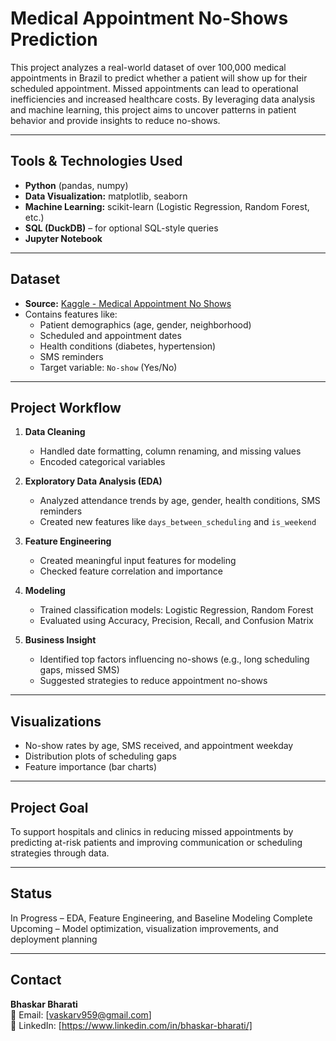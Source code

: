 # Medical Appointment No-Shows Prediction

This project analyzes a real-world dataset of over 100,000 medical appointments in Brazil to predict whether a patient will show up for their scheduled appointment. Missed appointments can lead to operational inefficiencies and increased healthcare costs. By leveraging data analysis and machine learning, this project aims to uncover patterns in patient behavior and provide insights to reduce no-shows.

---

## Tools & Technologies Used

- **Python** (pandas, numpy)
- **Data Visualization:** matplotlib, seaborn
- **Machine Learning:** scikit-learn (Logistic Regression, Random Forest, etc.)
- **SQL (DuckDB)** – for optional SQL-style queries
- **Jupyter Notebook**

---

## Dataset

- **Source:** [Kaggle - Medical Appointment No Shows](https://www.kaggle.com/datasets/joniarroba/noshowappointments)
- Contains features like:
  - Patient demographics (age, gender, neighborhood)
  - Scheduled and appointment dates
  - Health conditions (diabetes, hypertension)
  - SMS reminders
  - Target variable: `No-show` (Yes/No)

---

## Project Workflow

1. **Data Cleaning**
   - Handled date formatting, column renaming, and missing values
   - Encoded categorical variables

2. **Exploratory Data Analysis (EDA)**
   - Analyzed attendance trends by age, gender, health conditions, SMS reminders
   - Created new features like `days_between_scheduling` and `is_weekend`

3. **Feature Engineering**
   - Created meaningful input features for modeling
   - Checked feature correlation and importance

4. **Modeling**
   - Trained classification models: Logistic Regression, Random Forest
   - Evaluated using Accuracy, Precision, Recall, and Confusion Matrix

5. **Business Insight**
   - Identified top factors influencing no-shows (e.g., long scheduling gaps, missed SMS)
   - Suggested strategies to reduce appointment no-shows

---

## Visualizations
- No-show rates by age, SMS received, and appointment weekday
- Distribution plots of scheduling gaps
- Feature importance (bar charts)

---

## Project Goal

To support hospitals and clinics in reducing missed appointments by predicting at-risk patients and improving communication or scheduling strategies through data.

---

## Status

  In Progress – EDA, Feature Engineering, and Baseline Modeling Complete  
  Upcoming – Model optimization, visualization improvements, and deployment planning

---

## Contact

**Bhaskar Bharati**  
📧 Email: [vaskarv959@gmail.com]  
🔗 LinkedIn: [https://www.linkedin.com/in/bhaskar-bharati/]  
